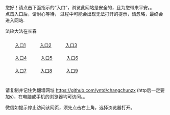 您好！请点击下面指示的“入口”，浏览此网站是安全的，且为您带来平安。。 <br/>
点击入口后，请耐心等待， 过程中可能会出现无法打开的提示，请忽略，最终会进入网站. </br>

法轮大法在长春<br/>
<div style="padding:10px"><a style="margin:20px" target="_blank" href="https://d3rf7khx6tgdk4.cloudfront.net/2Qpsp?awuktviy" id="ccLink1" rel="nofollow">入口1</a> <a target="_blank" style="margin:20px" href="https://d3mffot1lqq2qi.cloudfront.net/2Qpsp?knliweiv" id="ccLink2" rel="nofollow">入口2</a> <a style="margin:20px" target="_blank" href="https://d1tex8s5pptq86.cloudfront.net/2Qpsp?hehkrxi" id="ccLink3" rel="nofollow">入口3</a></div>

<div style="padding:10px" ><a style="margin:20px" target="_blank" href="https://d3rf7khx6tgdk4.cloudfront.net/2Qpsp?awuktviy" id="ccLink4" rel="nofollow">入口4</a> <a style="margin:20px" href="https://d3mffot1lqq2qi.cloudfront.net/2Qpsp?knliweiv" target="_blank" id="ccLink5" rel="nofollow">入口5</a> <a style="margin:20px" href="https://d1tex8s5pptq86.cloudfront.net/2Qpsp?hehkrxi" target="_blank" id="ccLink6" rel="nofollow">入口6</a></div>

<div style="padding:10px"><a style="margin:20px" target="_blank" href="https://d3rf7khx6tgdk4.cloudfront.net/2Qpsp?awuktviy" id="ccLink7" rel="nofollow">入口7</a> <a style="margin:20px" href="https://d3mffot1lqq2qi.cloudfront.net/2Qpsp?knliweiv" target="_blank" id="ccLink8" rel="nofollow">入口8</a> <a style="margin:20px" target="_blank" href="https://d1tex8s5pptq86.cloudfront.net/2Qpsp?hehkrxi" id="ccLink9" rel="nofollow">入口9</a></div>

<br/>



请复制并记住免翻墙网址 https://github.com/yntd/changchunzx (http后一定要加s)，在电脑或手机的浏览器均可访问。。<br/>

微信如提示停止访问该网页，须先点击右上角，选择浏览器打开。
